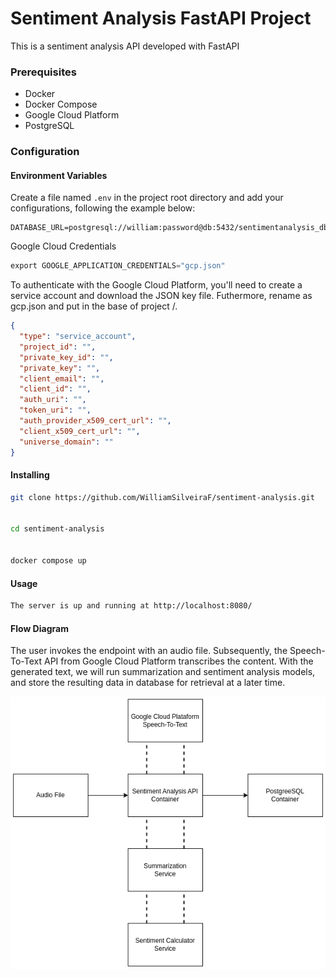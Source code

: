 # Sentiment Analysis FastAPI Project

This is a sentiment analysis API developed with FastAPI

### Prerequisites

- Docker
- Docker Compose
- Google Cloud Platform
- PostgreSQL

### Configuration

#### Environment Variables

Create a file named `.env` in the project root directory and add your configurations, following the example below:

```env
DATABASE_URL=postgresql://william:password@db:5432/sentimentanalysis_db
```

Google Cloud Credentials

```python
export GOOGLE_APPLICATION_CREDENTIALS="gcp.json"
```

To authenticate with the Google Cloud Platform, you'll need to create a service account and download the JSON key file. Futhermore, rename as gcp.json and put in the base of project /.


```json
{
  "type": "service_account",
  "project_id": "",
  "private_key_id": "",
  "private_key": "",
  "client_email": "",
  "client_id": "",
  "auth_uri": "",
  "token_uri": "",
  "auth_provider_x509_cert_url": "",
  "client_x509_cert_url": "",
  "universe_domain": ""
}
```
#### Installing

```sh
git clone https://github.com/WilliamSilveiraF/sentiment-analysis.git


cd sentiment-analysis


docker compose up
```

#### Usage

```sh
The server is up and running at http://localhost:8080/
```

#### Flow Diagram

The user invokes the endpoint with an audio file. Subsequently, the Speech-To-Text API from Google Cloud Platform transcribes the content. With the generated text, we will run summarization and sentiment analysis models, and store the resulting data in database for retrieval at a later time.

![all text](https://github.com/WilliamSilveiraF/sentiment-analysis/blob/main/Diagram.png)